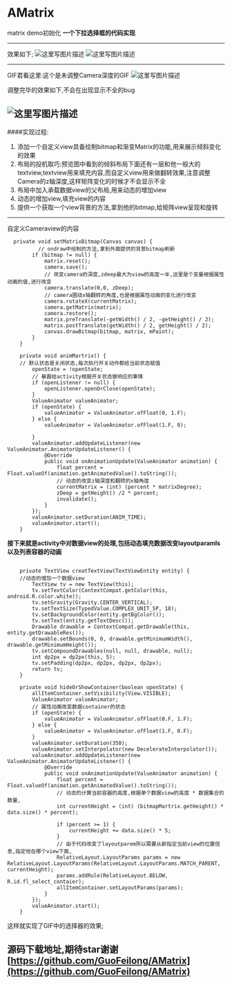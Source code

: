 # AMatrix
matrix demo初始化
**一个下拉选择框的代码实现**


----------
效果如下;
![这里写图片描述](http://img.blog.csdn.net/20161220151955223?watermark/2/text/aHR0cDovL2Jsb2cuY3Nkbi5uZXQvZ2l2ZW1lYWNvbmRvbQ==/font/5a6L5L2T/fontsize/400/fill/I0JBQkFCMA==/dissolve/70/gravity/SouthEast)
![这里写图片描述](http://img.blog.csdn.net/20161220152008742?watermark/2/text/aHR0cDovL2Jsb2cuY3Nkbi5uZXQvZ2l2ZW1lYWNvbmRvbQ==/font/5a6L5L2T/fontsize/400/fill/I0JBQkFCMA==/dissolve/70/gravity/SouthEast)


----------
GIF君看这里:这个是未调整Camera深度的GIF
![这里写图片描述](http://img.blog.csdn.net/20161220152039583?watermark/2/text/aHR0cDovL2Jsb2cuY3Nkbi5uZXQvZ2l2ZW1lYWNvbmRvbQ==/font/5a6L5L2T/fontsize/400/fill/I0JBQkFCMA==/dissolve/70/gravity/SouthEast)

调整完毕的效果如下,不会在出现显示不全的bug

![这里写图片描述](http://img.blog.csdn.net/20161220154411745?watermark/2/text/aHR0cDovL2Jsb2cuY3Nkbi5uZXQvZ2l2ZW1lYWNvbmRvbQ==/font/5a6L5L2T/fontsize/400/fill/I0JBQkFCMA==/dissolve/70/gravity/SouthEast)
----------

 ####实现过程:
 

 1. 添加一个自定义view具备绘制bitmap和渐变Matrix的功能,用来展示倾斜变化的效果
 2. 布局的投机取巧:预览图中看到的倾斜布局下面还有一层和他一般大的textview,textview用来填充内容,而自定义view用来做翻转效果,注意调整Camera的z轴深度,这样矩阵变化的时候才不会显示不全
 3. 布局中加入承载数据view的父布局,用来动态的增加view
 4. 动态的增加view,填充view的内容
 5. 提供一个获取一个view背景的方法,拿到他的bitmap,给矩阵view呈现和旋转
 


----------
自定义Cameraview的内容

```
  private void setMatrixBitmap(Canvas canvas) {
		  // ondraw中绘制的方法,拿到外面提供的背景bitmap刷新
        if (bitmap != null) {
            matrix.reset();
            camera.save();
            // 改变camera的深度,zdeep最大为view的高度一半,这里是个变量根据属性动画的值,进行改变
            camera.translate(0,0, zDeep);
            // camera围绕x轴翻转的角度,也是根据属性动画的变化进行改变
            camera.rotateX(currentMatrix);
            camera.getMatrix(matrix);
            camera.restore();
            matrix.preTranslate(-getWidth() / 2, -getHeight() / 2);
            matrix.postTranslate(getWidth() / 2, getHeight() / 2);
            canvas.drawBitmap(bitmap, matrix, mPaint);
        }
    }
```

```
    private void animMartrix() {
    // 默认状态是关闭状态,每次执行开关动作都给当前状态赋值
        openState = !openState;
        // 暴露给activity根据开关状态做响应的事情
        if (openListener != null) {
            openListener.openOrClose(openState);
        }
        ValueAnimator valueAnimator;
        if (openState) {
            valueAnimator = ValueAnimator.ofFloat(0, 1.F);
        } else {
            valueAnimator = ValueAnimator.ofFloat(1.F, 0);

        }
        valueAnimator.addUpdateListener(new ValueAnimator.AnimatorUpdateListener() {
            @Override
            public void onAnimationUpdate(ValueAnimator animation) {
                float percent = Float.valueOf(animation.getAnimatedValue().toString());
                // 动态的改变z轴深度和翻转的x轴角度
                currentMatrix = (int) (percent * matrixDegree);
                zDeep = getHeight() /2 * percent;
                invalidate();
            }
        });
        valueAnimator.setDuration(ANIM_TIME);
        valueAnimator.start();
    }

```

**接下来就是activity中对数据view的处理,包括动态填充数据改变layoutparamls以及列表容器的动画**

```

    private TextView creatTextView(TextViewEntity entity) {
    //动态的增加一个数据view
        TextView tv = new TextView(this);
        tv.setTextColor(ContextCompat.getColor(this, android.R.color.white));
        tv.setGravity(Gravity.CENTER_VERTICAL);
        tv.setTextSize(TypedValue.COMPLEX_UNIT_SP, 18);
        tv.setBackgroundColor(entity.getBgColor());
        tv.setText(entity.getTextDesc());
        Drawable drawable = ContextCompat.getDrawable(this, entity.getDrawableRes());
        drawable.setBounds(0, 0, drawable.getMinimumWidth(), drawable.getMinimumHeight());
        tv.setCompoundDrawables(null, null, drawable, null);
        int dp2px = dp2px(this, 5);
        tv.setPadding(dp2px, dp2px, dp2px, dp2px);
        return tv;
    }

```

```
    private void hideOrShowContainer(boolean openState) {
        allItemContainer.setVisibility(View.VISIBLE);
        ValueAnimator valueAnimator;
        // 属性动画改变数据container的状态
        if (openState) {
            valueAnimator = ValueAnimator.ofFloat(0.F, 1.F);
        } else {
            valueAnimator = ValueAnimator.ofFloat(1.F, 0.F);
        }
        valueAnimator.setDuration(350);
        valueAnimator.setInterpolator(new DecelerateInterpolator());
        valueAnimator.addUpdateListener(new ValueAnimator.AnimatorUpdateListener() {
            @Override
            public void onAnimationUpdate(ValueAnimator animation) {
                float percent = Float.valueOf(animation.getAnimatedValue().toString());
                // 动态的计算当前容器的高度,根据单个数据view的高度 * 数据集合的数量,
                int currentHeight = (int) (bitmapMartrix.getHeight() * data.size() * percent);
               
                if (percent >= 1) {
                    currentHeight += data.size() * 5;
                }
                // 由于代码改变了layoutparem所以需要从新指定当前view的位置信息,指定他在哪个view下面,
                RelativeLayout.LayoutParams params = new RelativeLayout.LayoutParams(RelativeLayout.LayoutParams.MATCH_PARENT, currentHeight);
                params.addRule(RelativeLayout.BELOW, R.id.fl_select_contaier);
                allItemContainer.setLayoutParams(params);
            }
        });
        valueAnimator.start();
    }

```

这样就实现了GIF中的选择器的效果;

## 源码下载地址,期待star谢谢[https://github.com/GuoFeilong/AMatrix](https://github.com/GuoFeilong/AMatrix) ##
